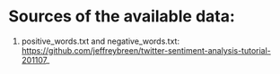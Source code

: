 # Sources of the available data:

1. positive\_words.txt and negative\_words.txt: https://github.com/jeffreybreen/twitter-sentiment-analysis-tutorial-201107_

